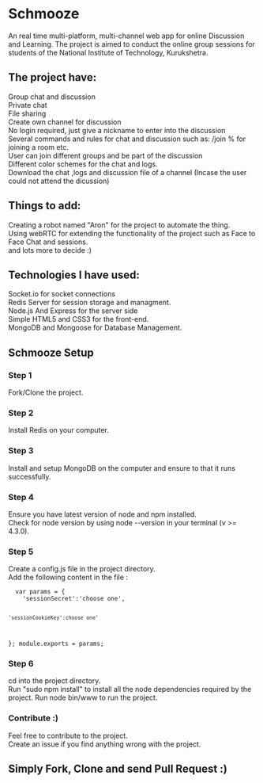 # Schmooze
An real time multi-platform, multi-channel web app for online Discussion and Learning. The project is aimed to conduct the online group sessions for students  of the National Institute of Technology, Kurukshetra.
<h2>The project have:</h2>

Group chat and discussion<br/>
Private chat<br/>
File sharing <br/>
Create own channel for discussion<br/>
No login required, just give a nickname to enter into the discussion<br/>
Several commands and rules for chat and discussion such as:  /join %<room name>  for joining a room etc.<br/>
User can join different groups and be part of the discussion<br/>
Different color schemes for the chat and logs.<br/>
Download the chat ,logs and discussion file of a channel (Incase the user could not attend the dicussion)


<h2>Things to add:</h2>
Creating a robot named "Aron" for the project to automate the thing.<br/>
Using webRTC for extending the functionality of the project such as Face to Face Chat and sessions.<br/>
and lots more to decide :)</br>


<h2>Technologies I have used:</h2>
Socket.io for socket connections<br/>
Redis Server for session storage and managment.<br/>
Node.js And Express for the server side<br/>
Simple HTML5 and CSS3 for the front-end.<br/>
MongoDB and Mongoose for Database Management.

<h2>Schmooze Setup</h2>
<h3>Step 1</h3>
Fork/Clone the project.

<h3>Step 2</h3>
Install Redis on your computer.

<h3>Step 3</h3>
Install and setup MongoDB on the computer and ensure to that it runs successfully.

<h3>Step 4</h3>
Ensure you have latest version of node and npm installed.<br/>
Check for node version by using node --version in your terminal (v >= 4.3.0).

<h3>Step 5</h3>
Create a config.js file in the project directory.<br/>
Add the following content in the file :<br/>
<code>
  var params = {
    'sessionSecret':'choose one',
    
    'sessionCookieKey':choose one'
  };
  module.exports = params;
</code>

<h3>Step 6</h3>
cd into the project directory.<br/>
Run "sudo npm install" to install all the node dependencies required by the project.
Run node bin/www to run the project.<br/>

<h3>Contribute :)</h3>
Feel free to contribute to the project.<br/>
Create an issue if you find anything wrong with the project.
<h2>Simply Fork, Clone and send Pull Request :)</h2>
